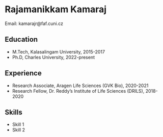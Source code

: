 <html>
  <head>
    <title>My CV</title>
  </head>
  <body>
    <h1>Rajamanikkam Kamaraj</h1>
    <p>Email: kamarajr@faf.cuni.cz</p>
    <h2>Education</h2>
    <ul>
      <li>M.Tech, Kalasalingam University, 2015-2017</li>
      <li>Ph.D, Charles University, 2022-present</li>
    </ul>
    <h2>Experience</h2>
    <ul>
      <li>Research Associate, Aragen Life Sciences (GVK Bio), 2020-2021</li>
      <li>Research Fellow, Dr. Reddy’s Institute of Life Sciences (DRILS), 2018-2020</li>
    </ul>
    <h2>Skills</h2>
    <ul>
      <li>Skill 1</li>
      <li>Skill 2</li>
    </ul>
  </body>
</html>

